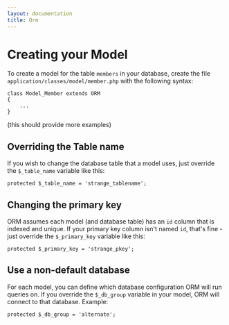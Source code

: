 ```yaml
---
layout: documentation
title: Orm
---
```

# Creating your Model

To create a model for the table `members` in your database, create the file `application/classes/model/member.php` with the following syntax:

	class Model_Member extends ORM
	{
		...
	}

(this should provide more examples)

## Overriding the Table name

If you wish to change the database table that a model uses, just override the `$_table_name` variable like this:

	protected $_table_name = 'strange_tablename';

## Changing the primary key

ORM assumes each model (and database table) has an `id` column that is indexed and unique. If your primary key column isn't named `id`, that's fine - just override the `$_primary_key` variable like this:

	protected $_primary_key = 'strange_pkey';

## Use a non-default database

For each model, you can define which database configuration ORM will run queries on. If you override the `$_db_group` variable in your model, ORM will connect to that database. Example:

	protected $_db_group = 'alternate';
